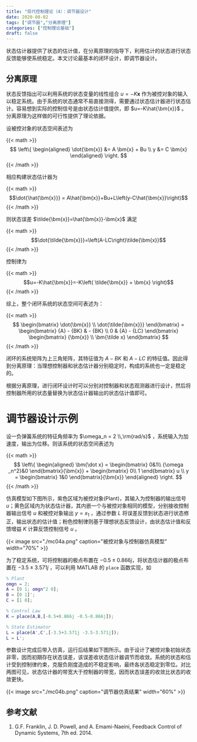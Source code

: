 ```yaml
---
title: "现代控制理论（4）：调节器设计"
date: 2020-08-02
tags: ["调节器","分离原理"]
categories: ["控制理论基础"]
draft: false
---
```


状态估计器提供了状态的估计值，在分离原理的指导下，利用估计的状态进行状态反馈能够使系统稳定。本文讨论最基本的闭环设计，即调节器设计。

<!--more-->

## 分离原理

状态反馈指出可以利用系统的状态变量的线性组合 $u=-K\bm{x}$ 作为被控对象的输入以稳定系统。由于系统的状态通常不易直接测得，需要通过状态估计器进行状态估计。容易想到实际的控制信号是由状态估计值提供，即 $u=-K\hat{\bm{x}}$ 。分离原理为这样做的可行性提供了理论依据。

设被控对象的状态空间表述为

{{< math >}}$$
\left\{
\begin{aligned}
\dot{\bm{x}} &= A \bm{x} + Bu  \\
y &= C \bm{x}
\end{aligned}
\right.
$${{< /math >}}

相应构建状态估计器为

{{< math >}}$$\dot{\hat{\bm{x}}} = A\hat{\bm{x}}+Bu+L\left(y-C\hat{\bm{x}}\right)$${{< /math >}}

则状态误差 $\tilde{\bm{x}}=\hat{\bm{x}}-\bm{x}$ 满足

{{< math >}}$$\dot{\tilde{\bm{x}}}=\left(A-LC\right)\tilde{\bm{x}}$${{< /math >}}

控制律为

{{< math >}}$$u=-K\hat{\bm{x}}=-K\left( \tilde{\bm{x}} + \bm{x} \right)$${{< /math >}}

综上，整个闭环系统的状态空间可表述为：

{{< math >}}$$
\begin{bmatrix}
    \dot{\bm{x}} \\
    \dot{\tilde{\bm{x}}}
\end{bmatrix} =
\begin{bmatrix}
    {A} - {BK} &  - {BK} \\
    0 & {A} - {LC}
\end{bmatrix}
\begin{bmatrix}
    {\bm{x}} \\
    \bm{\tilde x}
\end{bmatrix}
$${{< /math >}}

闭环的系统矩阵为上三角矩阵，其特征值为 $A-BK$ 和 $A-LC$ 的特征值。因此得到分离原理：当理想控制器和状态估计器分别稳定时，构成的系统也一定是稳定的。

根据分离原理，进行闭环设计时可以分别对控制器和状态观测器进行设计，然后将控制器所用的状态量替换为状态估计器输出的状态估计值即可。

# 调节器设计示例

设一负弹簧系统的特征角频率为 $\omega_n = 2 \\,\rm{rad/s}$ ，系统输入为加速度，输出为位移。则该系统的状态空间表述为

{{< math >}}$$
\left\{ \begin{aligned}
\bm{\dot x} = \begin{bmatrix}
0&1\\ 
{\omega _n^2}&0
\end{bmatrix}{\bm{x}} + \begin{bmatrix}
0\\ 
1
\end{bmatrix} u \\ 
y = \begin{bmatrix}
1&0
\end{bmatrix}{\bm{x}}
\end{aligned} \right.
$${{< /math >}}

仿真模型如下图所示，紫色区域为被控对象(Plant)，其输入为控制器的输出信号 $u$；黄色区域内为状态估计器，其内嵌一个与被控对象相同的模型，分别接收控制器输出信号 $u$ 和被控对象输出 $y=x_1$ ，通过参数 $L$ 将误差反馈到状态进行状态修正，输出状态的估计值；粉色控制律则基于理想状态反馈设计，由状态估计值和反馈增益 $K$ 计算反馈控制信号 $u$ 。

{{< image src="./mc04a.png" caption="被控对象与控制器仿真模型" width="70%" >}}

为了稳定系统，可将控制器的极点布置在 $-0.5\pm0.866j$，将状态估计器的极点布置在 $-3.5\pm3.571j$ ，可以利用 MATLAB 的 `place` 函数实现，如

``` matlab
% Plant
omgn = 2;
A = [0 1; omgn^2 0];
B = [0 1]';
C = [1 0];

% Control Law
K = place(A,B,[-0.5+0.866j -0.5-0.866j]);

% State Estimator
L = place(A',C',[-3.5+3.571j -3.5-3.571j]);
L = L';
```

参数设计完成后带入仿真，运行后结果如下图所示。由于设计了被控对象初始状态非零，因而初期存在状态误差，该误差收状态估计器调节而收敛。系统的状态和估计受到控制律约束，克服负刚度造成的不稳定影响，最终各状态稳定到零位。对比两图可见，状态估计器的带宽大于控制器的带宽，因而状态误差的收敛比状态的收敛更快。

{{< image src="./mc04b.png" caption="调节器仿真结果" width="60%" >}}


## 参考文献

1. G.F. Franklin, J. D. Powell, and A. Emami-Naeini, Feedback Control of Dynamic Systems, 7th ed. 2014.
